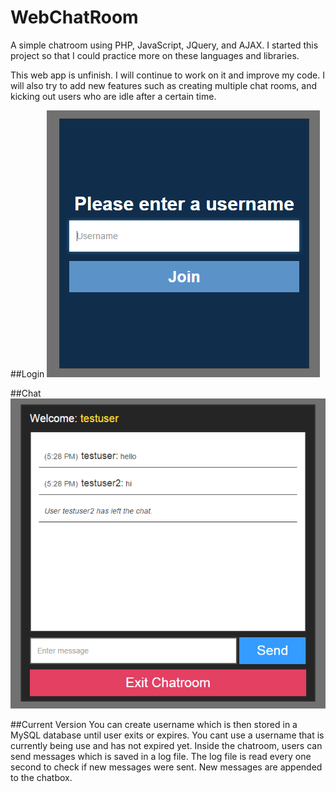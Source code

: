 # WebChatRoom
A simple chatroom using PHP, JavaScript, JQuery, and AJAX. I started this project so that 
I could practice more on these languages and libraries.

This web app is unfinish. I will continue to work on it and improve my code.
I will also try to add new features such as creating multiple chat rooms, and kicking out users who are idle after a certain time.

##Login
![Login](images/login_screenshot.png)

##Chat
![Chat](images/chat_screenshot.png)

##Current Version
You can create username which is then stored in a MySQL database until user exits or expires.
You cant use a username that is currently being use and has not expired yet.
Inside the chatroom, users can send messages which is saved in a log file.
The log file is read every one second to check if new messages were sent.
New messages are appended to the chatbox.